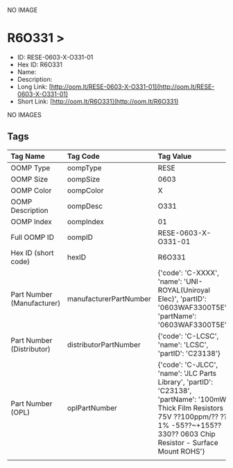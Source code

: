 


  
NO IMAGE  
# R6O331 > 

- ID: RESE-0603-X-O331-01
- Hex ID: R6O331
- Name: 
- Description: 
- Long Link: [http://oom.lt/RESE-0603-X-O331-01](http://oom.lt/RESE-0603-X-O331-01)
- Short Link: [http://oom.lt/R6O331](http://oom.lt/R6O331)
  
NO IMAGES  
## Tags
  

|Tag Name|Tag Code|Tag Value|
| :--- | :--- | :--- |
|OOMP Type|oompType|RESE|
|OOMP Size|oompSize|0603|
|OOMP Color|oompColor|X|
|OOMP Description|oompDesc|O331|
|OOMP Index|oompIndex|01|
|Full OOMP ID|oompID|RESE-0603-X-O331-01|
|Hex ID (short code)|hexID|R6O331|
|Part Number (Manufacturer)|manufacturerPartNumber|{'code': 'C-XXXX', 'name': 'UNI-ROYAL(Uniroyal Elec)', 'partID': '0603WAF3300T5E', 'partName': '0603WAF3300T5E'}|
|Part Number (Distributor)|distributorPartNumber|{'code': 'C-LCSC', 'name': 'LCSC', 'partID': 'C23138'}|
|Part Number (OPL)|oplPartNumber|{'code': 'C-JLCC', 'name': 'JLC Parts Library', 'partID': 'C23138', 'partName': '100mW Thick Film Resistors 75V ??100ppm/?? ??1% -55??~+155?? 330?? 0603  Chip Resistor - Surface Mount ROHS'}|
||||
